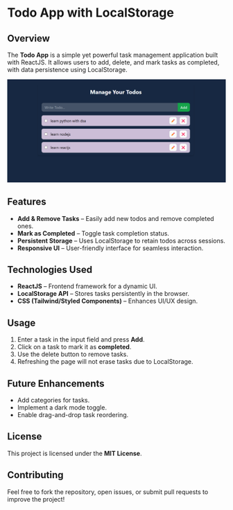 # Todo App with LocalStorage

## Overview
The **Todo App** is a simple yet powerful task management application built with ReactJS. It allows users to add, delete, and mark tasks as completed, with data persistence using LocalStorage.

![Todo App Preview](./public/todo-app.png)

## Features
- **Add & Remove Tasks** – Easily add new todos and remove completed ones.
- **Mark as Completed** – Toggle task completion status.
- **Persistent Storage** – Uses LocalStorage to retain todos across sessions.
- **Responsive UI** – User-friendly interface for seamless interaction.

## Technologies Used
- **ReactJS** – Frontend framework for a dynamic UI.
- **LocalStorage API** – Stores tasks persistently in the browser.
- **CSS (Tailwind/Styled Components)** – Enhances UI/UX design.

## Usage
1. Enter a task in the input field and press **Add**.
2. Click on a task to mark it as **completed**.
3. Use the delete button to remove tasks.
4. Refreshing the page will not erase tasks due to LocalStorage.

## Future Enhancements
- Add categories for tasks.
- Implement a dark mode toggle.
- Enable drag-and-drop task reordering.

## License
This project is licensed under the **MIT License**.

## Contributing
Feel free to fork the repository, open issues, or submit pull requests to improve the project!
